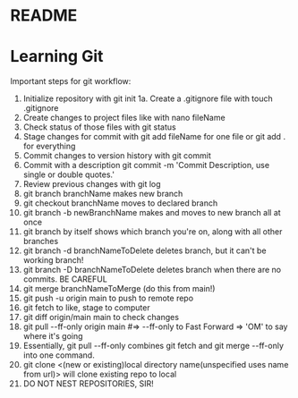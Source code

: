 # README #
# Learning Git

Important steps for git workflow:

1. Initialize repository with git init
1a. Create a .gitignore file with touch .gitignore
2. Create changes to project files like with nano fileName
3. Check status of those files with git status
4. Stage changes for commit with git add fileName for one file or git add . for everything
5. Commit changes to version history with git commit
6. Commit with a description git commit -m 'Commit Description, use single or double quotes.'
7. Review previous changes with git log
8. git branch branchName makes new branch
9. git checkout branchName moves to declared branch
10. git branch -b newBranchName makes and moves to new branch all at once
11. git branch by itself shows which branch you're on, along with all other branches 
12. git branch -d branchNameToDelete deletes branch, but it can't be working branch!
13. git branch -D branchNameToDelete deletes branch when there are no commits. BE CAREFUL
14. git merge branchNameToMerge (do this from main!)
15. git push -u origin main to push to remote repo
16. git fetch to like, stage to computer
17. git diff origin/main main to check changes
18. git pull --ff-only origin main #=> --ff-only to Fast Forward => 'OM' to say where it's going
19. Essentially, git pull --ff-only combines git fetch and git merge --ff-only into one command.
20. git clone <remote repository url or local repository absolute path> <(new or existing)local 
directory name(unspecified uses name from url)> will clone existing repo to local
21. DO NOT NEST REPOSITORIES, SIR!
